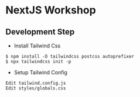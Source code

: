 # NextJS Workshop

## Development Step

- Install Tailwind Css

```
$ npm install -D tailwindcss postcss autoprefixer
$ npx tailwindcss init -p
```

- Setup Tailwind Config

```
Edit tailwind.config.js
Edit styles/globals.css
```
